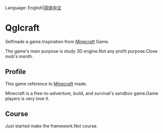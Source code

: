 Language: English|<a href="/GitTianxun163/Qglcraft/README_ZH_CN.md">简体中文</a>

# Qglcraft
Selfmade a game.Inspiration from <a href="https://www.minecraft.net/">Minecraft</a> Game.

The game's main purpose is study 3D engine.Not any profit purpose.Close mob's month.

## Profile
This game reference to <a href="https://www.minecraft.net/">Minecraft</a> made.

Minecraft is a free-to-adventure, build, and survival's sandbox game.Game players is very love it.

## Course
Just started make the framework.Not course.